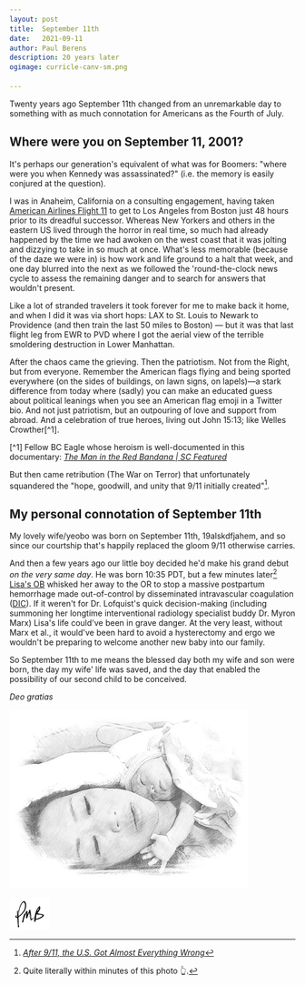 ```yaml
---
layout: post
title:	September 11th
date:	2021-09-11
author:	Paul Berens
description: 20 years later
ogimage: curricle-canv-sm.png

---
```

Twenty years ago September 11th changed from an unremarkable day to something with as much connotation for Americans as the Fourth of July.

## Where were you on September 11, 2001?

It's perhaps our generation's equivalent of what was for Boomers: "where were you when Kennedy was assassinated?" (i.e. the memory is easily conjured at the question).

I was in Anaheim, California on a consulting engagement, having taken [American Airlines Flight 11](https://en.wikipedia.org/wiki/American_Airlines_Flight_11) to get to Los Angeles from Boston just 48 hours prior to its dreadful successor. Whereas New Yorkers and others in the eastern US lived through the horror in real time, so much had already happened by the time we had awoken on the west coast that it was jolting and dizzying to take in so much at once. What's less memorable (because of the daze we were in) is how work and life ground to a halt that week, and one day blurred into the next as we followed the 'round-the-clock news cycle to assess the remaining danger and to search for answers that wouldn't present.

Like a lot of stranded travelers it took forever for me to make back it home, and when I did it was via short hops: LAX to St. Louis to Newark to Providence (and then train the last 50 miles to Boston) — but it was that last flight leg from EWR to PVD where I got the aerial view of the terrible smoldering destruction in Lower Manhattan.

After the chaos came the grieving. Then the patriotism. Not from the Right, but from everyone. Remember the American flags flying and being sported everywhere (on the sides of buildings, on lawn signs, on lapels)—a stark difference from today where (sadly) you can make an educated guess about political leanings when you see an American flag emoji in a Twitter bio. And not just patriotism, but an outpouring of love and support from abroad. And a celebration of true heroes, living out John 15:13; like Welles Crowther[^1].

[^1] Fellow BC Eagle whose heroism is well-documented in this documentary: *<a href="https://www.theatlantic.com/ideas/archive/2021/09/after-911-everything-wrong-war-terror/620008/" target="_blank">The Man in the Red Bandana | SC Featured</a>*

But then came retribution (The War on Terror) that unfortunately squandered the "hope, goodwill, and unity that 9/11 initially created"[^2].

[^2]: *<a href="https://www.theatlantic.com/ideas/archive/2021/09/after-911-everything-wrong-war-terror/620008/" target="_blank">After 9/11, the U.S. Got Almost Everything Wrong</a>*

## My personal connotation of September 11th

My lovely wife/yeobo was born on September 11th, 19alskdfjahem, and so since our courtship that's happily replaced the gloom 9/11 otherwise carries.

And then a few years ago our little boy decided he'd make his grand debut *on the very same day*. He was born 10:35 PDT, but a few minutes later[^3] [Lisa's OB](https://doctors.adventisthealth.org/provider/Frederica+S+Lofquist/1343074) whisked her away to the OR to stop a massive postpartum hemorrhage made out-of-control by disseminated intravascular coagulation ([DIC](https://en.wikipedia.org/wiki/Disseminated_intravascular_coagulation)). If it weren't for Dr. Lofquist's quick decision-making (including summoning her longtime interventional radiology specialist buddy Dr. Myron Marx) Lisa's life could've been in grave danger. At the very least, without Marx et al., it would've been hard to avoid a hysterectomy and ergo we wouldn't be preparing to welcome another new baby into our family.

[^3]: Quite literally within minutes of this photo 👆.

So September 11th to me means the blessed day both my wife and son were born, the day my wife' life was saved, and the day that enabled the possibility of our second child to be conceived.

*Deo gratias*

![Umma and agi](/assets/og/umma.and.agi.jpg)

![initials](/assets/images/initials.pmb.71.56.png)